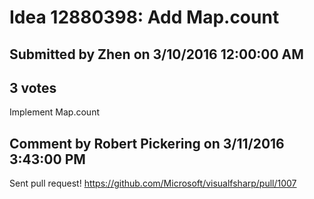 # Idea 12880398: Add Map.count #

## Submitted by Zhen on 3/10/2016 12:00:00 AM

## 3 votes

Implement Map.count




## Comment by Robert Pickering on 3/11/2016 3:43:00 PM

Sent pull request! https://github.com/Microsoft/visualfsharp/pull/1007

